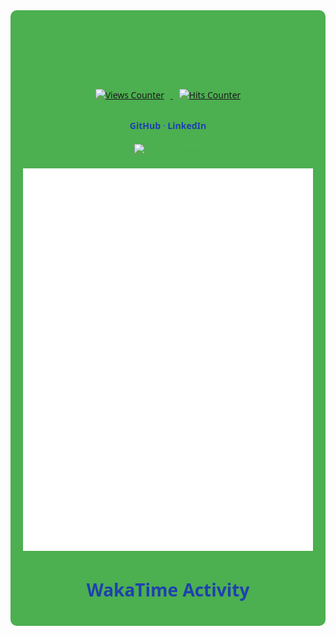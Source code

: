 <div align="center" style="font-family: 'Segoe UI', Tahoma, Geneva, Verdana, sans-serif; color: #4CAF50; background-color: #4CAF50; padding: 20px; border-radius: 10px;">

  <h1 style="color: #4CAF50;">Hi, I'm <a href="https://github.com/aditya26062003" style="color: #4CAF50; text-decoration: none;">Aditya Singh</a></h1>
  <p>
    <a href="https://github.com/aditya26062003/">
      <img src="https://komarev.com/ghpvc/?username=aditya26062003&color=1E40AF&label=Profile+Views" alt="Views Counter" style="margin: 10px;" />
    </a>
    <a href="https://github.com/aditya26062003/">
      <img src="https://hits.seeyoufarm.com/api/count/incr/badge.svg?url=https%3A%2F%2Fgithub.com%2Faditya260620031212%2Fhit-counter&count_bg=%231E40AF&title_bg=%231E3A8A&title=Hits" alt="Hits Counter" style="margin: 10px;" />
    </a>
  </p>
  
  <h4 style="color: #1E3A8A;">
    <a href="https://github.com/aditya26062003" style="color: #1E40AF; text-decoration: none;">GitHub</a>
    <span style="color: #2563EB;"> · </span>
    <a href="https://linkedin.com/in/aditya26062003" style="color: #1E40AF; text-decoration: none;">LinkedIn</a>
  </h4>
  
  <div style="margin: 20px 0;">
    <picture>
      <img src="https://github-readme-streak-stats.herokuapp.com?user=aditya26062003&border_radius=10&card_width=500&ring=1E40AF&fire=1E40AF&currStreakLabel=1E40AF&border=FFFFFF00&background=FFFFFF00&stroke=FFFFFF00&currStreakNum=1E3A8A&sideNums=1E3A8A&sideLabels=1E3A8A&dates=2563EB&excludeDaysLabel=2563EB" alt="GitHub Streak" loading="lazy" title="GitHub Streak"/>
    </picture>
  </div>

  <div style="margin: 20px 0;">
    <picture>
      <img src="github-metrics.svg" alt="Metrics" loading="lazy" title="GitHub Metrics"/>
    </picture>
  </div>
  
  <h1 align="center" style="color: #1E40AF;">WakaTime Activity</h1>
  <!--START_SECTION:waka-->
  <!--END_SECTION:waka-->

</div>
